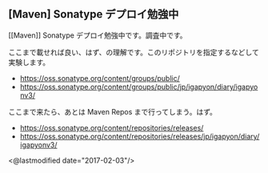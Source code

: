 ## [Maven] Sonatype デプロイ勉強中

[[Maven]] Sonatype デプロイ勉強中です。調査中です。

ここまで載せれば良い、はず、の理解です。このリポジトリを指定するなどして実験します。

* https://oss.sonatype.org/content/groups/public/
* https://oss.sonatype.org/content/groups/public/jp/igapyon/diary/igapyonv3/

ここまで来たら、あとは Maven Repos まで行ってしまう。はず。

* https://oss.sonatype.org/content/repositories/releases/
* https://oss.sonatype.org/content/repositories/releases/jp/igapyon/diary/igapyonv3/

<@lastmodified date="2017-02-03"/>
